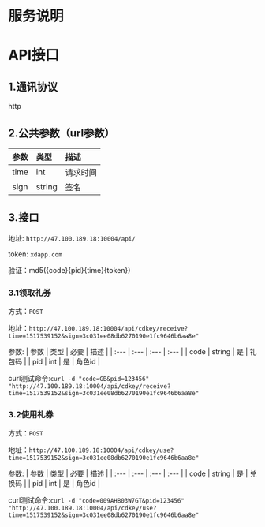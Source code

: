 # 服务说明

# API接口

## 1.通讯协议
http

## 2.公共参数（url参数）
| 参数 | 类型 | 描述 |
| :--- | :--- | :--- |
| time | int | 请求时间 |
| sign | string | 签名 |

## 3.接口
地址: `http://47.100.189.18:10004/api/`

token: `xdapp.com`

验证：md5({code}{pid}{time}{token})

### 3.1领取礼券
方式：`POST`

地址：`http://47.100.189.18:10004/api/cdkey/receive?time=1517539152&sign=3c031ee08db6270190e1fc9646b6aa8e"`

参数:
| 参数 | 类型 | 必要 | 描述 |
| :--- | :--- | :--- | :--- |
| code | string | 是 | 礼包码 |
| pid | int | 是 | 角色id |

curl测试命令:`curl -d "code=GB&pid=123456" "http://47.100.189.18:10004/api/cdkey/receive?time=1517539152&sign=3c031ee08db6270190e1fc9646b6aa8e"`

### 3.2使用礼券
方式：`POST`

地址：`http://47.100.189.18:10004/api/cdkey/use?time=1517539152&sign=3c031ee08db6270190e1fc9646b6aa8e"`

参数:
| 参数 | 类型 | 必要 | 描述 |
| :--- | :--- | :--- | :--- |
| code | string | 是 | 兑换码 |
| pid | int | 是 | 角色id |

curl测试命令:`curl -d "code=009AHB03W7GT&pid=123456" "http://47.100.189.18:10004/api/cdkey/use?time=1517539152&sign=3c031ee08db6270190e1fc9646b6aa8e"`